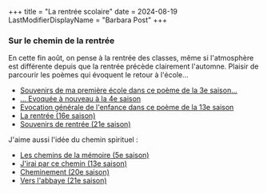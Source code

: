 +++
title = "La rentrée scolaire"
date = 2024-08-19
LastModifierDisplayName = "Barbara Post"
+++

### Sur le chemin de la rentrée

En cette fin août, on pense à la rentrée des classes, même si l'atmosphère est différente depuis que la rentrée précède clairement l'automne. Plaisir de parcourir les poèmes qui évoquent le retour à l'école...

- [Souvenirs de ma première école dans ce poème de la 3e saison...](../seasons/3_troisieme_saison/sous_le_sureau)
- [... Evoquée à nouveau à la 4e saison](../seasons/4_quatrieme_saison/ces_jours_la)
- [Evocation générale de l'enfance dans ce poème de la 13e saison](../seasons/13_treizieme_saison/don_enfant_vie)
- [La rentrée (16e saison)](../seasons/16_seizieme_saison/la_rentree)
- [Souvenirs de rentrée (21e saison)](../seasons/21_vingt_et_unieme_saison/souvenirs_de_rentree)

J'aime aussi l'idée du chemin spirituel :

- [Les chemins de la mémoire (5e saison)](../seasons/5_cinquieme_saison/les_chemins_de_la_memoire)
- [J'irai par ce chemin (13e saison)](../seasons/13_treizieme_saison/j_irai_par_ce_chemin)
- [Cheminement (20e saison)](../seasons/20_vingtieme_saison/cheminement)
- [Vers l'abbaye (21e saison)](../seasons/21_vingt_et_unieme_saison/vers_l_abbaye)